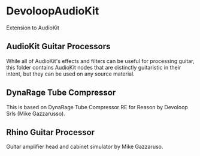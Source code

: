 # DevoloopAudioKit

Extension to AudioKit

## AudioKit Guitar Processors

While all of AudioKit's effects and filters can be useful for processing guitar,
this folder contains AudioKit nodes that are distinctly guitaristic in their intent,
but they can be used on any source material.

## DynaRage Tube Compressor 

This is based on DynaRage Tube Compressor RE for Reason by Devoloop Srls (Mike Gazzarusso).

## Rhino Guitar Processor

Guitar amplifier head and cabinet simulator by Mike Gazzaruso.

